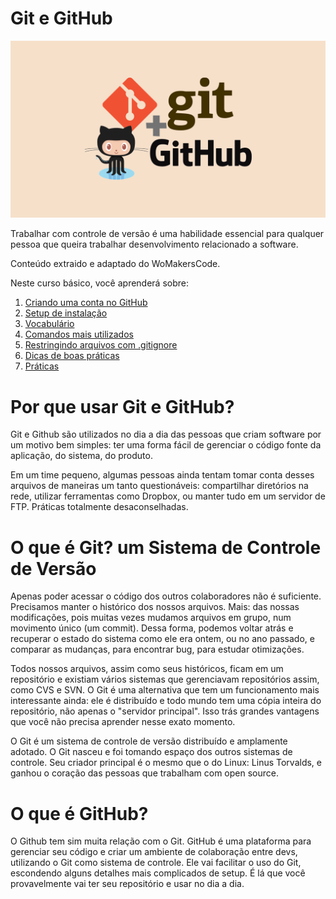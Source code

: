 

#  Git e GitHub

![](./imagens/git-githu-cover.png)



Trabalhar com controle de versão é uma habilidade essencial para qualquer pessoa que queira trabalhar desenvolvimento relacionado a software.

Conteúdo extraido e adaptado do WoMakersCode.

Neste curso básico, você aprenderá sobre:

1. [Criando uma conta no GitHub](git-e-github/setup.md)
2. [Setup de instalação](git-e-github/setup-de-instalacao.md)
3. [Vocabulário](git-e-github/conceitos-e-vocabulario-do-git.md)
4. [Comandos mais utilizados](git-e-github/comandos-mais-utilizados.md)
5. [Restringindo arquivos com .gitignore](git-e-github/o-que-e-o-.gitignore.md)
6. [Dicas de boas práticas](git-e-github/dicas-de-boas-praticas.md)
7. [Práticas](git-e-github/hands-on/)




#   Por que usar Git e GitHub?
Git e Github são utilizados no dia a dia das pessoas que criam software por um motivo bem simples: ter uma forma fácil de gerenciar o código fonte da aplicação, do sistema, do produto.

Em um time pequeno, algumas pessoas ainda tentam tomar conta desses arquivos de maneiras um tanto questionáveis: compartilhar diretórios na rede, utilizar ferramentas como Dropbox, ou manter tudo em um servidor de FTP. Práticas totalmente desaconselhadas.

#   O que é Git? um Sistema de Controle de Versão
Apenas poder acessar o código dos outros colaboradores não é suficiente. Precisamos manter o histórico dos nossos arquivos. Mais: das nossas modificações, pois muitas vezes mudamos arquivos em grupo, num movimento único (um commit). Dessa forma, podemos voltar atrás e recuperar o estado do sistema como ele era ontem, ou no ano passado, e comparar as mudanças, para encontrar bug, para estudar otimizações.

Todos nossos arquivos, assim como seus históricos, ficam em um repositório e existiam vários sistemas que gerenciavam repositórios assim, como CVS e SVN. O Git é uma alternativa que tem um funcionamento mais interessante ainda: ele é distribuído e todo mundo tem uma cópia inteira do repositório, não apenas o "servidor principal". Isso trás grandes vantagens que você não precisa aprender nesse exato momento.

O Git é um sistema de controle de versão distribuído e amplamente adotado. O Git nasceu e foi tomando espaço dos outros sistemas de controle. Seu criador principal é o mesmo que o do Linux: Linus Torvalds, e ganhou o coração das pessoas que trabalham com open source.


#   O que é GitHub?
O Github tem sim muita relação com o Git. GitHub é uma plataforma para gerenciar seu código e criar um ambiente de colaboração entre devs, utilizando o Git como sistema de controle. Ele vai facilitar o uso do Git, escondendo alguns detalhes mais complicados de setup. É lá que você provavelmente vai ter seu repositório e usar no dia a dia.